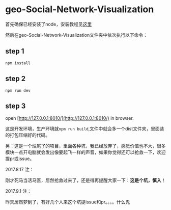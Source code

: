 # geo-Social-Network-Visualization

首先确保已经安装了node，安装教程见[这里](http://www.liaoxuefeng.com/wiki/001434446689867b27157e896e74d51a89c25cc8b43bdb3000/00143450141843488beddae2a1044cab5acb5125baf0882000)

然后在geo-Social-Network-Visualization文件夹中依次执行以下命令：

## step 1

```
npm install
```

## step 2
```
npm run dev
```
## step 3

open [http://127.0.0.1:8010/](http://127.0.0.1:8010/) in browser.

这是开发环境，生产环境就```npm run build```,文件中就会多一个dist文件夹，里面装的打包压缩好的代码。

另：这是一个烂尾了的项目，里面各种坑，我已经放弃了，感觉价值也不大，很多模块一点开电脑就会发出像要起飞一样的声音，如果你觉得还可以抢救一下，欢迎提pr或issue。

2017.8.17 注：

刚才死马当活马医，居然抢救过来了，还是得再提醒大家一下：__这是个坑，慎入__！

2017.9.1 注：

昨天居然梦到了，有好几个人来这个坑提issue和pr。。。。什么鬼
